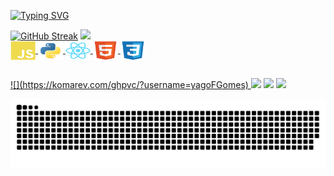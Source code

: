 
<a href="https://git.io/typing-svg"><img src="https://readme-typing-svg.herokuapp.com?font=Fira+Code&size=40&pause=1000&color=FB8C00&background=15151557&center=true&vCenter=true&random=false&width=800&lines=Hello%2C+I'm+Yago!;I'm+a+FullStack+developer;I'm+very+excited+about+new+techs" alt="Typing SVG" /></a>
 <div>
  <a href="https://git.io/streak-stats"><img src="https://github-readme-streak-stats.herokuapp.com?user=YagoFgomes&theme=dark&card_width=400" alt="GitHub Streak" /></a>
  <a href="https://github.com/YagoFGomes">
  
  <img height="180em" src="https://github-readme-stats.vercel.app/api/top-langs/?username=YagoFGomes&layout=compact&langs_count=10&theme=dark"/>
</div>
 <div style="display: inline_block">
  <img align="center" alt="Rafa-Js" height="30" width="40" src="https://raw.githubusercontent.com/devicons/devicon/master/icons/javascript/javascript-plain.svg">
  <img align="center" alt="Rafa-Python" height="30" width="40" src="https://raw.githubusercontent.com/devicons/devicon/master/icons/python/python-original.svg">
  <img align="center" alt="Rafa-React" height="30" width="40" src="https://raw.githubusercontent.com/devicons/devicon/master/icons/react/react-original.svg">
  <!--<img align="center" alt="Rafa-Csharp" height="30" width="40" src="https://raw.githubusercontent.com/devicons/devicon/master/icons/csharp/csharp-original.svg">-->
  <img align="center" alt="Rafa-HTML" height="30" width="40" src="https://raw.githubusercontent.com/devicons/devicon/master/icons/html5/html5-original.svg">
  <img align="center" alt="Rafa-CSS" height="30" width="40" src="https://raw.githubusercontent.com/devicons/devicon/master/icons/css3/css3-original.svg">
</div>
  
  ##
 
 <div> 
  ![](https://komarev.com/ghpvc/?username=yagoFGomes)
  <a href="https://instagram.com/ferreira_yago" target="_blank"><img src="https://img.shields.io/badge/-Instagram-%23E4405F?style=for-the-badge&logo=instagram&logoColor=white" target="_blank"></a>
  <a href = "mailto:yago.fgomes@gmail.com"><img src="https://img.shields.io/badge/-Gmail-%23333?style=for-the-badge&logo=gmail&logoColor=white" target="_blank"></a>
  <a href="https://www.linkedin.com/in/ferreira-yago" target="_blank"><img src="https://img.shields.io/badge/-LinkedIn-%230077B5?style=for-the-badge&logo=linkedin&logoColor=white" target="_blank"></a> 
 
  ![Snake animation](https://github.com/YagoFGomes/YagoFGomes/blob/output/github-contribution-grid-snake.svg)
 
</div>

